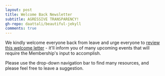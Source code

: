 ```yaml
---
layout: post
title: Welcome Back Newsletter
subtitle: AGRESSIVE TRANSPARENCY!
gh-repo: daattali/beautiful-jekyll
comments: true
---
```


We kindly welcome everyone back from leave and urge everyone to [review this welcome letter](https://drive.google.com/file/d/1Fg-VVDN3AsYrLP7TcPZRi7jLzyiqfnTH/view?usp=sharing) - it'll inform you of many upcoming events that will require the Membership's input to accomplish.

Please use the drop-down navigation bar to find many resources, and please feel free to leave a suggestion.


